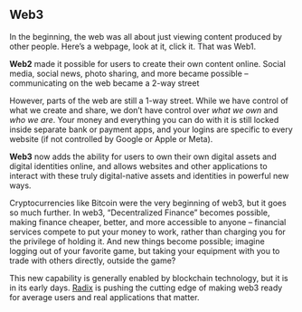 ## Web3

In the beginning, the web was all about just viewing content produced by other people. Here’s a webpage, look at it, click it. That was Web1.

**Web2** made it possible for users to create their own content online. Social media, social news, photo sharing, and more became possible – communicating on the web became a 2-way street

However, parts of the web are still a 1-way street. While we have control of what we create and share, we don’t have control over _what we own_ and _who we are_. Your money and everything you can do with it is still locked inside separate bank or payment apps, and your logins are specific to every website (if not controlled by Google or Apple or Meta).

**Web3** now adds the ability for users to own their own digital assets and digital identities online, and allows websites and other applications to interact with these truly digital-native assets and identities in powerful new ways.

Cryptocurrencies like Bitcoin were the very beginning of web3, but it goes so much further. In web3, “Decentralized Finance” becomes possible, making finance cheaper, better, and more accessible to anyone – financial services compete to put your money to work, rather than charging you for the privilege of holding it. And new things become possible; imagine logging out of your favorite game, but taking your equipment with you to trade with others directly, outside the game?

This new capability is generally enabled by blockchain technology, but it is in its early days. [Radix](?glossaryAnchor=radixnetwork) is pushing the cutting edge of making web3 ready for average users and real applications that matter.
